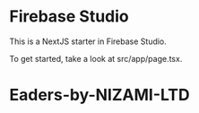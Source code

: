 # Firebase Studio

This is a NextJS starter in Firebase Studio.

To get started, take a look at src/app/page.tsx.
# Eaders-by-NIZAMI-LTD
